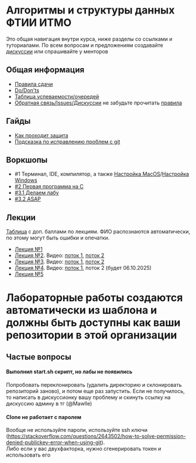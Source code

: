 # Алгоритмы и структуры данных ФТИИ ИТМО

Это общая навигация внутри курса, ниже разделы со ссылками и туториалами. По всем вопросам и предложениям создавайте [дискуссии](https://github.com/orgs/algo-2025/discussions) или спрашивайте у менторов

## Общая информация
- [Правила сдачи](syllabus.md)
- [Do/Don'ts](do-donts.md)
- [Таблица успеваемости/очередей](https://docs.google.com/spreadsheets/d/1n_SvWtdtmraxkdv8xP4nLQKbGhX7Jzv-QD0m2ldR1CY/edit?gid=1907282245#gid=1907282245)
- [Обратная связь/Issues/Дискуссии](https://github.com/orgs/algo-2025/discussions) не забудьте прочитать [правила](https://github.com/algo-2025/suggestions-and-requests) 

## Гайды
- [Как проходит защита](guides/asap-student-guide.md)
- [Подсказка по исправлению проблем с git](https://dangitgit.com/ru)

## Воркшопы
- #1 Терминал, IDE, компилятор, а также [Настройка MacOS](https://disk.yandex.ru/d/LoUEUGyjcXG39g)/[Настройка Windows](https://disk.yandex.ru/i/Xh53I0rZfSISIA)
- [#2 Первая программа на C](https://disk.yandex.ru/i/NLuEc9wsz-JAeg)
- [#3.1 Делаем лабу](https://disk.yandex.ru/i/TZIoGJ3_KeTWsQ)
- [#3.2 ASAP](https://disk.yandex.ru/i/PvEHeDGe3qHVNA)

## Лекции

[Таблица](https://docs.google.com/spreadsheets/d/1tb6IWb4un0hPYNeWnKaHyspRwgtbWK3MDhOX7UzZJeI/edit?usp=sharing) с доп. баллами по лекциям. ФИО распознаются автоматически, по этому могут быть ошибки и опечатки.

- [Лекция №1](https://docs.google.com/presentation/d/1jEhAI3AO_i_2QNiV8gGwcty0dxa61PyQ4FfJFMkzFdc/edit?usp=sharing)
- [Лекция №2](https://docs.google.com/presentation/d/1ZBjTYljDjBGtT_o-7dTLsf-hiBbGyCgekh7V5YR0Ivo/edit?usp=sharing). Видео: [поток 1](https://disk.yandex.ru/i/7fe_KX7fUN41CQ), [поток 2](https://disk.yandex.ru/i/llpCF6mFXA155Q)
- [Лекция №3](https://docs.google.com/presentation/d/1KChqvYQrlV6dtz4xB4016Rvfh7omIdv5ierOtdXTeAY/edit?usp=sharing). Видео: [поток 1](https://disk.yandex.ru/i/vjuJtfhqFPUogg), [поток 2](https://disk.yandex.ru/i/gyGE8JeE4ziUZA)
- [Лекция №4](https://docs.google.com/presentation/d/19__08NCEkpObIMLUWszN-bzB2WN132e_3Dc5joZI4YU/edit?usp=sharing). Видео: [поток 1](https://disk.yandex.ru/d/kOWWARpfbet2yg), поток 2 (будет 06.10.2025)
- [Лекция №5](https://docs.google.com/presentation/d/1kgJoxf-n8zIEajfS1cyimnyMtFKU8MsY06z7Has9mXo/edit?usp=sharing)

# Лабораторные работы создаются автоматически из шаблона и должны быть доступны как ваши репозитории в этой организации


## Частые вопросы
#### Выполнил start.sh скрипт, но лабы не появились
Попробовать переклонировать (удалить директорию и склонировать репозиторий заново), и потом еще раз запустить. Если не получилось, то написать в дискуссионку вашу проблему и скинуть ссылку на дискуссию админу в тг (@Mawlle)

#### Сlone не работает с паролем
Вообще не используйте пароли, используйте ssh ключи (https://stackoverflow.com/questions/2643502/how-to-solve-permission-denied-publickey-error-when-using-git).  
Либо если у вас двухфакторка, нужно сгенерировать токен и использовать его

